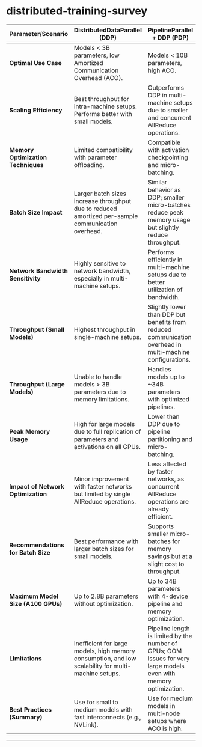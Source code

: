 # distributed-training-survey

| **Parameter/Scenario**               | **DistributedDataParallel (DDP)**                                                                                                           | **PipelineParallel + DDP (PDP)**                                                                                                           | **FullyShardedDataParallel (FSDP)**                                                                                  |
|---------------------------------------|---------------------------------------------------------------------------------------------------------------------------------------------|---------------------------------------------------------------------------------------------------------------------------------------------|-----------------------------------------------------------------------------------------------------------------------|
| **Optimal Use Case**                  | Models < 3B parameters, low Amortized Communication Overhead (ACO).                                                                        | Models < 10B parameters, high ACO.                                                                                                        | Models > 10B parameters, scales to 1T parameters.                                                                    |
| **Scaling Efficiency**                | Best throughput for intra-machine setups. Performs better with small models.                                                               | Outperforms DDP in multi-machine setups due to smaller and concurrent AllReduce operations.                                                | Suitable for large-scale models, but throughput drops significantly with increased parameter offloading overhead.     |
| **Memory Optimization Techniques**    | Limited compatibility with parameter offloading.                                                                                           | Compatible with activation checkpointing and micro-batching.                                                                               | Supports activation checkpointing, activation offloading, parameter offloading, and micro-batching.                  |
| **Batch Size Impact**                 | Larger batch sizes increase throughput due to reduced amortized per-sample communication overhead.                                          | Similar behavior as DDP; smaller micro-batches reduce peak memory usage but slightly reduce throughput.                                    | High compatibility with large batch sizes and memory optimization techniques.                                         |
| **Network Bandwidth Sensitivity**     | Highly sensitive to network bandwidth, especially in multi-machine setups.                                                                 | Performs efficiently in multi-machine setups due to better utilization of bandwidth.                                                       | Performs poorly on slower networks due to parameter offloading and finer wrapping granularity.                        |
| **Throughput (Small Models)**         | Highest throughput in single-machine setups.                                                                                               | Slightly lower than DDP but benefits from reduced communication overhead in multi-machine configurations.                                  | Moderate throughput, better suited for larger models.                                                                 |
| **Throughput (Large Models)**         | Unable to handle models > 3B parameters due to memory limitations.                                                                          | Handles models up to ~34B parameters with optimized pipelines.                                                                             | Handles models > 10B parameters effectively, only paradigm tested for 1T parameter models.                           |
| **Peak Memory Usage**                 | High for large models due to full replication of parameters and activations on all GPUs.                                                    | Lower than DDP due to pipeline partitioning and micro-batching.                                                                            | Lowest memory usage due to parameter sharding and offloading techniques.                                              |
| **Impact of Network Optimization**    | Minor improvement with faster networks but limited by single AllReduce operations.                                                         | Less affected by faster networks, as concurrent AllReduce operations are already efficient.                                                | Significant improvement with network optimizations like NCCL Fast Socket, especially for large models.                |
| **Recommendations for Batch Size**    | Best performance with larger batch sizes for small models.                                                                                 | Supports smaller micro-batches for memory savings but at a slight cost to throughput.                                                     | Large batch sizes with memory optimization techniques yield the best results.                                         |
| **Maximum Model Size (A100 GPUs)**    | Up to 2.8B parameters without optimization.                                                                                                | Up to 34B parameters with 4-device pipeline and memory optimization.                                                                       | Scales to 1T parameters but requires 400 Gbps+ networks for practical throughput.                                      |
| **Limitations**                       | Inefficient for large models, high memory consumption, and low scalability for multi-machine setups.                                        | Pipeline length is limited by the number of GPUs; OOM issues for very large models even with memory optimization.                          | Significant performance drop with slower networks and fine-grained parameter offloading.                              |
| **Best Practices (Summary)**          | Use for small to medium models with fast interconnects (e.g., NVLink).                                                                     | Use for medium models in multi-node setups where ACO is high.                                                                              | Use for large models, especially with advanced memory and network optimizations.                                      |

---
